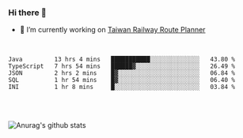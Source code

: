 ### Hi there 👋

- 🔭 I’m currently working on [Taiwan Railway Route Planner](https://github.com/Taiwan-Railway-Route-Planner)

<br/>

<!--START_SECTION:waka-->
```text
Java         13 hrs 4 mins   ███████████░░░░░░░░░░░░░░   43.80 % 
TypeScript   7 hrs 54 mins   ██████▓░░░░░░░░░░░░░░░░░░   26.49 % 
JSON         2 hrs 2 mins    █▓░░░░░░░░░░░░░░░░░░░░░░░   06.84 % 
SQL          1 hr 54 mins    █▓░░░░░░░░░░░░░░░░░░░░░░░   06.40 % 
INI          1 hr 8 mins     █░░░░░░░░░░░░░░░░░░░░░░░░   03.84 % 
```
<!--END_SECTION:waka-->

<br/>
<br/>

![Anurag's github stats](https://github-readme-stats.vercel.app/api?username=DepickereSven&show_icons=true&theme=tokyonight)



<!--
**DepickereSven/DepickereSven** is a ✨ _special_ ✨ repository because its `README.md` (this file) appears on your GitHub profile.

Here are some ideas to get you started:

- 🔭 I’m currently working on ...
- 🌱 I’m currently learning ...
- 👯 I’m looking to collaborate on ...
- 🤔 I’m looking for help with ...
- 💬 Ask me about ...
- 📫 How to reach me: ...
- 😄 Pronouns: ...
- ⚡ Fun fact: ...
-->
